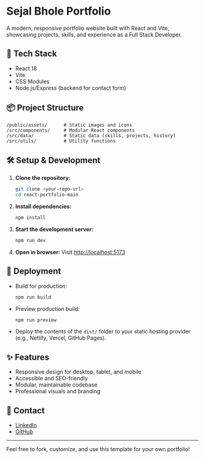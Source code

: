 # Sejal Bhole Portfolio

A modern, responsive portfolio website built with React and Vite, showcasing projects, skills, and experience as a Full Stack Developer.

## 🚀 Tech Stack
- React 18
- Vite
- CSS Modules
- Node.js/Express (backend for contact form)

## 📦 Project Structure
```
/public/assets/      # Static images and icons
/src/components/     # Modular React components
/src/data/           # Static data (skills, projects, history)
/src/utils/          # Utility functions
```

## 🛠️ Setup & Development
1. **Clone the repository:**
   ```sh
   git clone <your-repo-url>
   cd react-portfolio-main
   ```
2. **Install dependencies:**
   ```sh
   npm install
   ```
3. **Start the development server:**
   ```sh
   npm run dev
   ```
4. **Open in browser:**
   Visit [http://localhost:5173](http://localhost:5173)

## 📝 Deployment
- Build for production:
  ```sh
  npm run build
  ```
- Preview production build:
  ```sh
  npm run preview
  ```
- Deploy the contents of the `dist/` folder to your static hosting provider (e.g., Netlify, Vercel, GitHub Pages).

## ✨ Features
- Responsive design for desktop, tablet, and mobile
- Accessible and SEO-friendly
- Modular, maintainable codebase
- Professional visuals and branding

## 📧 Contact
- [LinkedIn](https://www.linkedin.com/in/sejal-bhole-2524a6305)
- [GitHub](https://github.com/SejalBhole)

---
Feel free to fork, customize, and use this template for your own portfolio!
